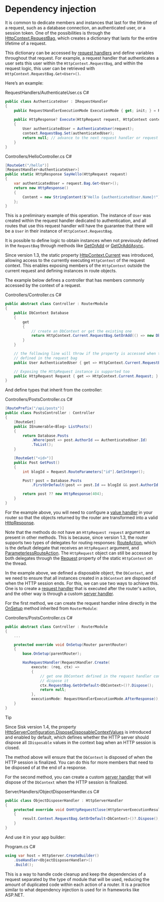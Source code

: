 # Dependency injection

It is common to dedicate members and instances that last for the lifetime of a request, such as a database connection, an authenticated user, or a session token. One of the possibilities is through the [HttpContext.RequestBag](/api/Sisk.Core.Http.HttpContext), which creates a dictionary that lasts for the entire lifetime of a request.

This dictionary can be accessed by [request handlers](/docs/fundamentals/request-handlers) and define variables throughout that request. For example, a request handler that authenticates a user sets this user within the `HttpContext.RequestBag`, and within the request logic, this user can be retrieved with `HttpContext.RequestBag.Get<User>()`.

Here’s an example:

<div class="script-header">
    <span>
        RequestHandlers/AuthenticateUser.cs
    </span>
    <span>
        C#
    </span>
</div>

```csharp
public class AuthenticateUser : IRequestHandler
{
    public RequestHandlerExecutionMode ExecutionMode { get; init; } = RequestHandlerExecutionMode.BeforeResponse;
    
    public HttpResponse? Execute(HttpRequest request, HttpContext context)
    {
        User authenticatedUser = AuthenticateUser(request);
        context.RequestBag.Set(authenticatedUser);
        return null; // advance to the next request handler or request logic
    }
}
```

<div class="script-header">
    <span>
        Controllers/HelloController.cs
    </span>
    <span>
        C#
    </span>
</div>

```csharp
[RouteGet("/hello")]
[RequestHandler<AuthenticateUser>]
public static HttpResponse SayHello(HttpRequest request)
{
    var authenticatedUser = request.Bag.Get<User>();
    return new HttpResponse()
    {
        Content = new StringContent($"Hello {authenticatedUser.Name}!")
    };
}
```

This is a preliminary example of this operation. The instance of `User` was created within the request handler dedicated to authentication, and all routes that use this request handler will have the guarantee that there will be a `User` in their instance of `HttpContext.RequestBag`.

It is possible to define logic to obtain instances when not previously defined in the `RequestBag` through methods like [GetOrAdd](/api/Sisk.Core.Entity.TypedValueDictionary.GetOrAdd) or [GetOrAddAsync](/api/Sisk.Core.Entity.TypedValueDictionary.GetOrAddAsync).

Since version 1.3, the static property [HttpContext.Current](/api/Sisk.Core.Http.HttpContext.Current) was introduced, allowing access to the currently executing `HttpContext` of the request context. This enables exposing members of the `HttpContext` outside the current request and defining instances in route objects.

The example below defines a controller that has members commonly accessed by the context of a request.

<div class="script-header">
    <span>
        Controllers/Controller.cs
    </span>
    <span>
        C#
    </span>
</div>

```csharp
public abstract class Controller : RouterModule
{
    public DbContext Database
    {
        get
        {
            // create an DbContext or get the existing one
            return HttpContext.Current.RequestBag.GetOrAdd(() => new DbContext());
        }
    }

    // the following line will throw if the property is accessed when the User is not
    // defined in the request bag
    public User AuthenticatedUser { get => HttpContext.Current.RequestBag.Get<User>(); }

    // Exposing the HttpRequest instance is supported too
    public HttpRequest Request { get => HttpContext.Current.Request; }
}
```

And define types that inherit from the controller:

<div class="script-header">
    <span>
        Controllers/PostsController.cs
    </span>
    <span>
        C#
    </span>
</div>

```csharp
[RoutePrefix("/api/posts")]
public class PostsController : Controller
{
    [RouteGet]
    public IEnumerable<Blog> ListPosts()
    {
        return Database.Posts
            .Where(post => post.AuthorId == AuthenticatedUser.Id)
            .ToList();
    }

    [RouteGet("<id>")]
    public Post GetPost()
    {
        int blogId = Request.RouteParameters["id"].GetInteger();

        Post? post = Database.Posts
            .FirstOrDefault(post => post.Id == blogId && post.AuthorId == AuthenticatedUser.Id);

        return post ?? new HttpResponse(404);
    }
}
```

For the example above, you will need to configure a [value handler](/docs/fundamentals/responses.html#implicit-response-types) in your router so that the objects returned by the router are transformed into a valid [HttpResponse](/api/Sisk.Core.Http.HttpResponse).

Note that the methods do not have an `HttpRequest request` argument as present in other methods. This is because, since version 1.3, the router supports two types of delegates for routing responses: [RouteAction](/api/Sisk.Core.Routing.RouteAction), which is the default delegate that receives an `HttpRequest` argument, and [ParameterlessRouteAction](/api/Sisk.Core.Routing.ParameterlessRouteAction). The `HttpRequest` object can still be accessed by both delegates through the [Request](/api/Sisk.Core.Http.HttpContext.Request) property of the static `HttpContext` on the thread.

In the example above, we defined a disposable object, the `DbContext`, and we need to ensure that all instances created in a `DbContext` are disposed of when the HTTP session ends. For this, we can use two ways to achieve this. One is to create a [request handler](/docs/fundamentals/request-handlers) that is executed after the router's action, and the other way is through a custom [server handler](/docs/advanced/http-server-handlers).

For the first method, we can create the request handler inline directly in the [OnSetup](/api/Sisk.Core.Routing.RouterModule.OnSetup) method inherited from `RouterModule`:

<div class="script-header">
    <span>
        Controllers/PostsController.cs
    </span>
    <span>
        C#
    </span>
</div>

```csharp
public abstract class Controller : RouterModule
{
    ...

    protected override void OnSetup(Router parentRouter)
    {
        base.OnSetup(parentRouter);

        HasRequestHandler(RequestHandler.Create(
            execute: (req, ctx) =>
            {
                // get one DbContext defined in the request handler context and
                // dispose it
                ctx.RequestBag.GetOrDefault<DbContext>()?.Dispose();
                return null;
            },
            executionMode: RequestHandlerExecutionMode.AfterResponse));
    }
}
```

> [!TIP]
>
> Since Sisk version 1.4, the property [HttpServerConfiguration.DisposeDisposableContextValues](/api/Sisk.Core.Http.HttpServerConfiguration.DisposeDisposableContextValues) is introduced and enabled by default, which defines whether the HTTP server should dispose all `IDisposable` values in the context bag when an HTTP session is closed.

The method above will ensure that the `DbContext` is disposed of when the HTTP session is finalized. You can do this for more members that need to be disposed of at the end of a response.

For the second method, you can create a custom [server handler](/docs/advanced/http-server-handlers) that will dispose of the `DbContext` when the HTTP session is finalized.

<div class="script-header">
    <span>
        Server/Handlers/ObjectDisposerHandler.cs
    </span>
    <span>
        C#
    </span>
</div>

```csharp
public class ObjectDisposerHandler : HttpServerHandler
{
    protected override void OnHttpRequestClose(HttpServerExecutionResult result)
    {
        result.Context.RequestBag.GetOrDefault<DbContext>()?.Dispose();
    }
}
```

And use it in your app builder:

<div class="script-header">
    <span>
        Program.cs
    </span>
    <span>
        C#
    </span>
</div>

```csharp
using var host = HttpServer.CreateBuilder()
    .UseHandler<ObjectDisposerHandler>()
    .Build();
```

This is a way to handle code cleanup and keep the dependencies of a request separated by the type of module that will be used, reducing the amount of duplicated code within each action of a router. It is a practice similar to what dependency injection is used for in frameworks like ASP.NET.